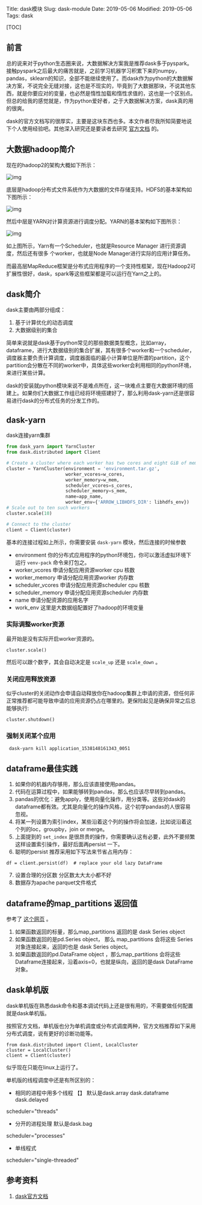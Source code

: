 Title: dask模块
Slug: dask-module
Date: 2019-05-06
Modified: 2019-05-06
Tags: dask

[TOC]

## 前言

总的说来对于python生态圈来说，大数据解决方案我是推荐dask多于pyspark。接触pyspark之后最大的痛苦就是，之前学习机器学习积累下来的numpy，pandas，sklearn的知识，全部不能继续使用了。而dask作为python的大数据解决方案，不说完全无缝对接，这也是不现实的，毕竟到了大数据那块，不说其他东西，就是你要应对的变量，也必然是惰性加载和惰性求值的，这也是一个区别点。但总的给我的感觉就是，作为python爱好者，之于大数据解决方案，dask真的用的很爽。

dask的官方文档写的很厚实，主要是这块东西也多。本文作者尽我所知简要地说下个人使用经验吧。其他深入研究还是要读者去研究 [官方文档](https://docs.dask.org/en/latest/) 的。



## 大数据hadoop简介

现在的hadoop2的架构大概如下所示：

![img]({static}/images/大数据/HADOOP.png)

底层是hadoop分布式文件系统作为大数据的文件存储支持。HDFS的基本架构如下图所示：

![img](http://hadoop.apache.org/docs/stable/hadoop-project-dist/hadoop-hdfs/images/hdfsarchitecture.png)

然后中层是YARN对计算资源进行调度分配。YARN的基本架构如下图所示：

![img](http://hadoop.apache.org/docs/stable/hadoop-yarn/hadoop-yarn-site/yarn_architecture.gif)

如上图所示，Yarn有一个Scheduler，也就是Resource Manager 进行资源调度，然后还有很多 个worker，也就是Node Manager进行实际的应用计算任务。

而最高层MapReduce框架是分布式应用程序的一个支持性框架，现在Hadoop2可扩展性很好，dask，spark等这些框架都是可以运行在Yarn之上的。



## dask简介

dask主要由两部分组成：

1. 基于计算优化的动态调度 
2. 大数据级别的集合

简单来说就是dask基于python常见的那些数据类型概念，比如array，dataframe，进行大数据级别的集合扩展，其有很多个worker和一个scheduler，调度器主要负责计算调度，调度器面临的最小计算单位是所谓的partition，这个partition会分散在不同的worker中，具体这些worker会利用相同的python环境，来进行某些计算。

dask的安装就python模块来说不是难点所在，这一块难点主要在大数据环境的搭建上。如果你们大数据工作组已经将环境搭建好了，那么利用dask-yarn还是很容易进行dask的分布式任务的分发工作的。





## dask-yarn

dask连接yarn集群

```python
from dask_yarn import YarnCluster
from dask.distributed import Client

# Create a cluster where each worker has two cores and eight GiB of memory
cluster = YarnCluster(environment = 'environment.tar.gz',
                      worker_vcores=w_cores,
                      worker_memory=w_mem,
                      scheduler_vcores=s_cores,
                      scheduler_memory=s_mem,
                      name=app_name,
                      worker_env={'ARROW_LIBHDFS_DIR': libhdfs_env})
# Scale out to ten such workers
cluster.scale(10)

# Connect to the cluster
client = Client(cluster)
```

基本的连接过程如上所示，你需要安装 `dask-yarn` 模块，然后连接的时候参数

- environment 你的分布式应用程序的python环境包，你可以激活虚拟环境下运行 `venv-pack` 命令来打包之。
- worker_vcores 申请分配应用资源worker cpu 核数
- worker_memory 申请分配应用资源worker 内存数
- scheduler_vcores 申请分配应用资源scheduler cpu 核数
- scheduler_memory 申请分配应用资源scheduler 内存数
- name 申请分配资源的应用名字
- work_env 这里是大数据组配置好了hadoop的环境变量



### 实际调整worker资源

最开始是没有实际开启worker资源的。

```
cluster.scale()
```

然后可以跟个数字，其会自动决定是 `scale_up` 还是 `scale_down` 。

### 关闭应用释放资源

似乎cluster的关闭动作会申请自动释放你在hadoop集群上申请的资源，但任何非正常推荐都可能导致申请的应用资源仍占在哪里的。更保险起见是确保异常之后总能够执行:

```
cluster.shutdown()
```

### 强制关闭某个应用

```
 dask-yarn kill application_1538148161343_0051
```



## dataframe最佳实践

1. 如果你的机器内存够用，那么应该直接使用pandas。
2. 代码在运算过程中，如果能够转到pandas，那么也应该尽早转到pandas。
3. pandas的优化：避免apply，使用向量化操作，用分类等。这些对dask的dataframe都有效。尤其是向量化的操作风格，这个初学pandas的人很容易忽视。
4. 将某一列设置为索引index，某些沿着这个列的操作将会加速，比如说沿着这个列的loc，groupby，join or merge。
5. 上面提到的 `set_index` 是很昂贵的操作，你需要确认这有必要，此外不要频繁这样设置索引操作，最好后面再persist 一下。
6. 聪明的persist 推荐采用如下写法来节省占用内存：

```
df = client.persist(df)  # replace your old lazy DataFrame
```

7. 设置合理的分区数 分区数太大太小都不好 
8. 数据存为apache parquet文件格式



## dataframe的map_partitions 返回值

参考了 [这个网页](<https://stackoverflow.com/questions/40662912/python-dask-dataframe-map-partitions-return-value>) 。

1. 如果函数返回的标量，那么map_partitions 返回的是 dask Series object
2. 如果函数返回的是pd.Series object， 那么 map_partitions 会将这些 Series 对象连接起来，返回的也是 dask Series object。
3. 如果函数返回的pd.DataFrame object ，那么map_partitions 会将这些Dataframe连接起来，沿着axis=0，也就是纵向，返回的是dask DataFrame对象。

## dask单机版

dask单机版在熟悉dask命令和基本调试代码上还是很有用的，不需要做任何配置就是dask单机版。

按照官方文档，单机版也分为单机调度或分布式调度两种，官方文档推荐如下采用分布式调度，说有更好的诊断功能等。

```
from dask.distributed import Client, LocalCluster
cluster = LocalCluster()
client = Client(cluster)
```

似乎现在只能在linux上运行了。



单机版的线程调度中还是有所区别的：

- 相同的进程中用多个线程 【】 默认是dask.array dask.dataframe dask.delayed

scheduler="threads"

- 分开的进程处理 默认是dask.bag

scheduler="processes"

- 单线程式

scheduler="single-threaded"





## 参考资料

1. [dask官方文档](https://docs.dask.org/en/latest/)